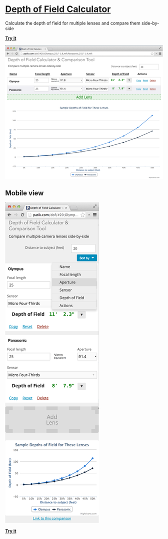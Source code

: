 # [Depth of Field Calculator](http://patik.com/dof/)

Calculate the depth of field for multiple lenses and compare them side-by-side

**[Try it](http://patik.com/dof/)**

[![Screenshot of two lens configurations](docs/images/screenshot-v0.0.3.png "Lens comparison")](http://patik.com/dof/#30;Panasonic%2025mm,25,f-1.4,mft;Olympus%2025mm,25,f-1.8,mft)

## Mobile view

[![Screenshot of two lens configurations on a small screen](docs/images/screenshot-v0.0.3-mobile.png "Lens comparison")](http://patik.com/dof/#30;Panasonic%2025mm,25,f-1.4,mft;Olympus%2025mm,25,f-1.8,mft)

**[Try it](http://patik.com/dof/)**
